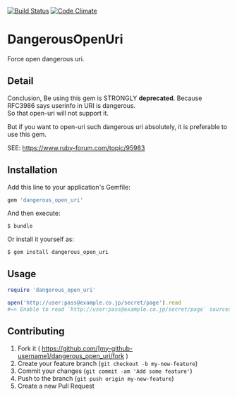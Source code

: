 [![Build Status](https://travis-ci.org/mgi166/dangerous_open_uri.svg?branch=master)](https://travis-ci.org/mgi166/dangerous_open_uri)
[![Code Climate](https://codeclimate.com/github/mgi166/dangerous_open_uri/badges/gpa.svg)](https://codeclimate.com/github/mgi166/dangerous_open_uri)

# DangerousOpenUri

Force open dangerous uri.

## Detail

Conclusion, Be using this gem is STRONGLY **deprecated**. Because RFC3986 says userinfo in URI is dangerous.  
So that open-uri will not support it.  

But if you want to open-uri such dangerous uri absolutely, it is preferable to use this gem.  

SEE: https://www.ruby-forum.com/topic/95983

## Installation

Add this line to your application's Gemfile:

```ruby
gem 'dangerous_open_uri'
```

And then execute:

    $ bundle

Or install it yourself as:

    $ gem install dangerous_open_uri

## Usage

```ruby
require 'dangerous_open_uri'

open('http://user:pass@example.co.jp/secret/page').read
#=> Enable to read `http://user:pass@example.co.jp/secret/page` sources
```

## Contributing

1. Fork it ( https://github.com/[my-github-username]/dangerous_open_uri/fork )
2. Create your feature branch (`git checkout -b my-new-feature`)
3. Commit your changes (`git commit -am 'Add some feature'`)
4. Push to the branch (`git push origin my-new-feature`)
5. Create a new Pull Request
